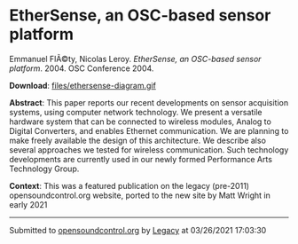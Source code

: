 # EtherSense, an OSC-based sensor platform

Emmanuel FlÃ©ty, Nicolas Leroy. *EtherSense, an OSC-based sensor platform*. 2004.  OSC Conference 2004. 

**Download**: [files/ethersense-diagram.gif](../files/ethersense-diagram.gif)

**Abstract**: This paper reports our recent developments on sensor acquisition systems, using computer network technology. We present a versatile hardware system that can be connected to wireless modules, Analog to Digital Converters, and enables Ethernet communication. We are planning to make freely available the design of this architecture. We describe also several approaches we tested for wireless communication. Such technology developments are currently used in our newly formed Performance Arts Technology Group.

**Context**: This was a featured publication on the legacy (pre-2011) opensoundcontrol.org website, ported to the new site by Matt Wright in early 2021

---
Submitted to [opensoundcontrol.org](https://opensoundcontrol.org) by [Legacy](https://web.archive.org) at 03/26/2021 17:03:30
